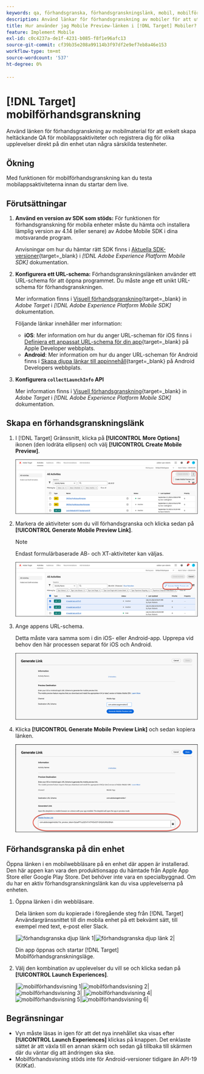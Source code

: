 ```yaml
---
keywords: qa, förhandsgranska, förhandsgranskningslänk, mobil, mobilförhandsgranskning
description: Använd länkar för förhandsgranskning av mobiler för att utföra QA-åtgärder från början till slut för mobilappsaktiviteter. Ni kan registrera er för olika upplevelser utan särskilda testenheter.
title: Hur använder jag Mobile Preview-länken i [!DNL Target] Mobiler?
feature: Implement Mobile
exl-id: c0c4237a-de1f-4231-b085-f8f1e96afc13
source-git-commit: cf39b35e208a99114b3f97df2e9ef7eb8a46e153
workflow-type: tm+mt
source-wordcount: '537'
ht-degree: 0%

---
```


# [!DNL Target] mobilförhandsgranskning

Använd länken för förhandsgranskning av mobilmaterial för att enkelt skapa heltäckande QA för mobilappsaktiviteter och registrera dig för olika upplevelser direkt på din enhet utan några särskilda testenheter.

## Ökning

Med funktionen för mobilförhandsgranskning kan du testa mobilappsaktiviteterna innan du startar dem live.

## Förutsättningar

1. **Använd en version av SDK som stöds:** För funktionen för förhandsgranskning för mobila enheter måste du hämta och installera lämplig version av 4.14 (eller senare) av Adobe Mobile SDK i dina motsvarande program.

   Anvisningar om hur du hämtar rätt SDK finns i [Aktuella SDK-versioner](https://developer.adobe.com/client-sdks/documentation/current-sdk-versions/){target=_blank} i *[!DNL Adobe Experience Platform Mobile SDK]* dokumentation.

1. **Konfigurera ett URL-schema:** Förhandsgranskningslänken använder ett URL-schema för att öppna programmet. Du måste ange ett unikt URL-schema för förhandsgranskningen.

   Mer information finns i [Visuell förhandsgranskning](https://developer.adobe.com/client-sdks/documentation/adobe-target/#visual-preview){target=_blank} in *Adobe Target* i *[!DNL Adobe Experience Platform Mobile SDK]* dokumentation.

   Följande länkar innehåller mer information:

   * **iOS**: Mer information om hur du anger URL-scheman för iOS finns i [Definiera ett anpassat URL-schema för din app](https://developer.apple.com/documentation/xcode/defining-a-custom-url-scheme-for-your-app){target=_blank} på Apple Developer webbplats.
   * **Android**: Mer information om hur du anger URL-scheman för Android finns i [Skapa djupa länkar till appinnehåll](https://developer.android.com/training/app-links/deep-linking){target=_blank} på Android Developers webbplats.

1. **Konfigurera `collectLaunchInfo` API**

   Mer information finns i [Visuell förhandsgranskning](https://developer.adobe.com/client-sdks/documentation/adobe-target/#visual-preview){target=_blank} in *Adobe Target* i *[!DNL Adobe Experience Platform Mobile SDK]* dokumentation.

## Skapa en förhandsgranskningslänk

1. I [!DNL Target] Gränssnitt, klicka på **[!UICONTROL More Options]** ikonen (den lodräta ellipsen) och välj **[!UICONTROL Create Mobile Preview]**.

   ![alt-bild](assets/mobile-preview-create.png)

1. Markera de aktiviteter som du vill förhandsgranska och klicka sedan på **[!UICONTROL Generate Mobile Preview Link]**.

   >[!NOTE]
   >
   >Endast formulärbaserade AB- och XT-aktiviteter kan väljas.

   ![alt-bild](assets/mobile-preview-select-activities.png)

1. Ange appens URL-schema.

   Detta måste vara samma som i din iOS- eller Android-app. Upprepa vid behov den här processen separat för iOS och Android.

   ![alt-bild](assets/mobile-preview-enter-url-scheme.png)

1. Klicka **[!UICONTROL Generate Mobile Preview Link]** och sedan kopiera länken.

   ![alt-bild](assets/mobile-preview-generate-and-copy.png)

## Förhandsgranska på din enhet

Öppna länken i en mobilwebbläsare på en enhet där appen är installerad. Den här appen kan vara den produktionsapp du hämtade från Apple App Store eller Google Play Store. Det behöver inte vara en specialbyggnad. Om du har en aktiv förhandsgranskningslänk kan du visa upplevelserna på enheten.

1. Öppna länken i din webbläsare.

   Dela länken som du kopierade i föregående steg från [!DNL Target] Användargränssnittet till din mobila enhet på ett bekvämt sätt, till exempel med text, e-post eller Slack.

   |![förhandsgranska djup länk 1](assets/mobile-preview-open-deeplink.png)|![förhandsgranska djup länk 2](assets/mobile-preview-open-app.png)|

   Din app öppnas och startar [!DNL Target] Mobilförhandsgranskningsläge.

1. Välj den kombination av upplevelser du vill se och klicka sedan på **[!UICONTROL Launch Experiences]**.

   |![mobilförhandsvisning 1](assets/mobile-preview-experience-selection-1.png)|![mobilförhandsvisning 2](assets/mobile-preview-experience-result-1-france.png)|![mobilförhandsvisning 3](assets/mobile-preview-experience-result-1-shipfree.png)| |![mobilförhandsvisning 4](assets/mobile-preview-experience-selection-2.png)|![mobilförhandsvisning 5](assets/mobile-preview-experience-result-2-aus.png)|![mobilförhandsvisning 6](assets/mobile-preview-experience-result-2-10off.png)|

## Begränsningar

* Vyn måste läsas in igen för att det nya innehållet ska visas efter **[!UICONTROL Launch Experiences]** klickas på knappen. Det enklaste sättet är att växla till en annan skärm och sedan gå tillbaka till skärmen där du väntar dig att ändringen ska ske.
* Mobilförhandsvisning stöds inte för Android-versioner tidigare än API-19 (KitKat).
